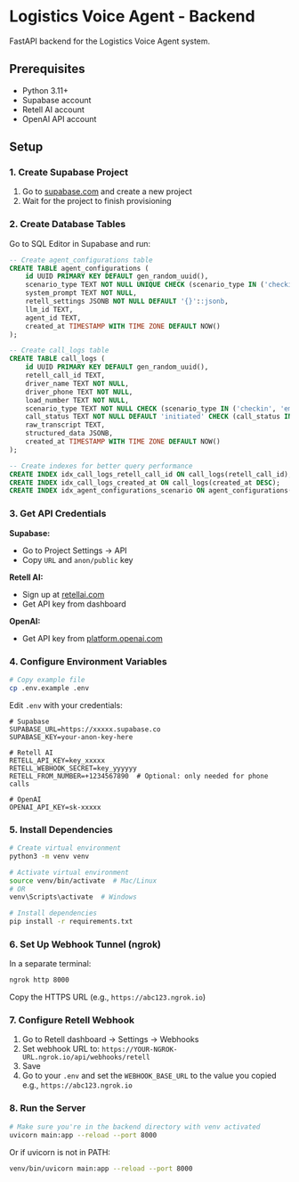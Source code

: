 # Logistics Voice Agent - Backend

FastAPI backend for the Logistics Voice Agent system.

## Prerequisites

- Python 3.11+
- Supabase account
- Retell AI account
- OpenAI API account

## Setup

### 1. Create Supabase Project

1. Go to [supabase.com](https://supabase.com) and create a new project
2. Wait for the project to finish provisioning

### 2. Create Database Tables

Go to SQL Editor in Supabase and run:

```sql
-- Create agent_configurations table
CREATE TABLE agent_configurations (
    id UUID PRIMARY KEY DEFAULT gen_random_uuid(),
    scenario_type TEXT NOT NULL UNIQUE CHECK (scenario_type IN ('checkin', 'emergency')),
    system_prompt TEXT NOT NULL,
    retell_settings JSONB NOT NULL DEFAULT '{}'::jsonb,
    llm_id TEXT,
    agent_id TEXT,
    created_at TIMESTAMP WITH TIME ZONE DEFAULT NOW()
);

-- Create call_logs table
CREATE TABLE call_logs (
    id UUID PRIMARY KEY DEFAULT gen_random_uuid(),
    retell_call_id TEXT,
    driver_name TEXT NOT NULL,
    driver_phone TEXT NOT NULL,
    load_number TEXT NOT NULL,
    scenario_type TEXT NOT NULL CHECK (scenario_type IN ('checkin', 'emergency')),
    call_status TEXT NOT NULL DEFAULT 'initiated' CHECK (call_status IN ('initiated', 'in_progress', 'completed', 'failed')),
    raw_transcript TEXT,
    structured_data JSONB,
    created_at TIMESTAMP WITH TIME ZONE DEFAULT NOW()
);

-- Create indexes for better query performance
CREATE INDEX idx_call_logs_retell_call_id ON call_logs(retell_call_id);
CREATE INDEX idx_call_logs_created_at ON call_logs(created_at DESC);
CREATE INDEX idx_agent_configurations_scenario ON agent_configurations(scenario_type);
```

### 3. Get API Credentials

**Supabase:**
- Go to Project Settings → API
- Copy `URL` and `anon/public` key

**Retell AI:**
- Sign up at [retellai.com](https://www.retellai.com)
- Get API key from dashboard

**OpenAI:**
- Get API key from [platform.openai.com](https://platform.openai.com)

### 4. Configure Environment Variables

```bash
# Copy example file
cp .env.example .env
```

Edit `.env` with your credentials:

```env
# Supabase
SUPABASE_URL=https://xxxxx.supabase.co
SUPABASE_KEY=your-anon-key-here

# Retell AI
RETELL_API_KEY=key_xxxxx
RETELL_WEBHOOK_SECRET=key_yyyyyy
RETELL_FROM_NUMBER=+1234567890  # Optional: only needed for phone calls

# OpenAI
OPENAI_API_KEY=sk-xxxxx
```

### 5. Install Dependencies

```bash
# Create virtual environment
python3 -m venv venv

# Activate virtual environment
source venv/bin/activate  # Mac/Linux
# OR
venv\Scripts\activate  # Windows

# Install dependencies
pip install -r requirements.txt
```

### 6. Set Up Webhook Tunnel (ngrok)

In a separate terminal:

```bash
ngrok http 8000
```

Copy the HTTPS URL (e.g., `https://abc123.ngrok.io`)

### 7. Configure Retell Webhook

1. Go to Retell dashboard → Settings → Webhooks
2. Set webhook URL to: `https://YOUR-NGROK-URL.ngrok.io/api/webhooks/retell`
3. Save
4. Go to your `.env` and set the `WEBHOOK_BASE_URL` to the value you copied e.g., `https://abc123.ngrok.io`

### 8. Run the Server

```bash
# Make sure you're in the backend directory with venv activated
uvicorn main:app --reload --port 8000
```

Or if uvicorn is not in PATH:

```bash
venv/bin/uvicorn main:app --reload --port 8000
```
